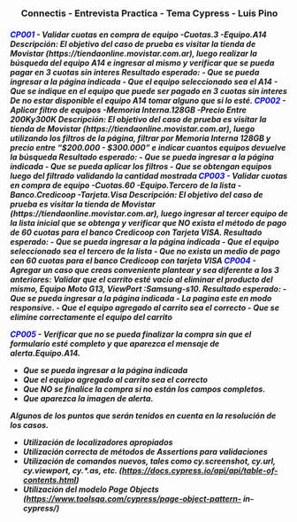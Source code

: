 <h3 align="center">Connectis - Entrevista Practica - Tema Cypress - Luis Pino</h3>
<h5 align="left">
<span style="color:blue">CP001</span> - Validar cuotas en compra de equipo -Cuotas.3 -Equipo.A14
Descripción: El objetivo del caso de prueba es visitar la tienda de Movistar
(https://tiendaonline.movistar.com.ar), luego realizar la búsqueda del equipo A14 e ingresar al
mismo y verificar que se pueda pagar en 3 cuotas sin interes
Resultado esperado:
- Que se pueda ingresar a la página indicada
- Que el equipo seleccionado sea el A14
- Que se indique en el equipo que puede ser pagado en 3 cuotas sin interes
De no estar disponible el equipo A14 tomar alguno que si lo esté.
<span style="color:blue">CP002</span> - Aplicar filtro de equipos -Memoria Interna.128GB -Precio Entre 200Ky300K
Descripción: El objetivo del caso de prueba es visitar la tienda de Movistar
(https://tiendaonline.movistar.com.ar), luego utilizando los filtros de la página, filtrar por
Memoria Interna 128GB y precio entre “$200.000 - $300.000” e indicar cuantos equipos
devuelve la búsqueda
Resultado esperado:
- Que se pueda ingresar a la página indicada
- Que se pueda aplicar los filtros
- Que se obtengan equipos luego del filtrado validando la cantidad mostrada
<span style="color:blue">CP003</span> - Validar cuotas en compra de equipo -Cuotas.60 -Equipo.Tercero de la lista -
Banco.Credicoop -Tarjeta.Visa
Descripción: El objetivo del caso de prueba es visitar la tienda de Movistar
(https://tiendaonline.movistar.com.ar), luego ingresar al tercer equipo de la lista inicial que se
obtenga y verificar que NO exista el método de pago de 60 cuotas para el banco Credicoop con
Tarjeta VISA.
Resultado esperado:
- Que se pueda ingresar a la página indicada
- Que el equipo seleccionado sea el tercero de la lista
- Que no exista un medio de pago con 60 cuotas para el banco Credicoop con tarjeta
VISA
<span style="color:blue">CP004</span> - Agregar un caso que creas conveniente plantear y sea diferente a los 3 anteriores: 
Validar que el carrito esté vacio al eliminar el producto del mismo, Equipo Moto G13, ViewPort :Samsung-s10. 
Resultado esperado:
- Que se pueda ingresar a la página indicada
- La pagina este en modo responsive.
- Que el equipo agregado al carrito sea el correcto
- Que se elimine correctamente el equipo del carrito

<span style="color:blue">CP005</span> - Verificar que no se pueda finalizar la compra sin que el formulario esté completo y que aparezca el mensaje de alerta.Equipo.A14.
- Que se pueda ingresar a la página indicada
- Que el equipo agregado al carrito sea el correcto
- Que NO se finalice la compra si no están los campos completos.
- Que aparezca la imagen de alerta.


Algunos de los puntos que serán tenidos en cuenta en la resolución de los casos.
- Utilización de localizadores apropiados
- Utilización correcta de métodos de Assertions para validaciones
- Utilización de comandos nuevos, tales como cy.screenshot, cy.url, cy.viewport, cy.*.as, etc.
(https://docs.cypress.io/api/api/table-of-contents.html)
- Utilización del modelo Page Objects (https://www.toolsqa.com/cypress/page-object-pattern-
in-cypress/)
</h5>